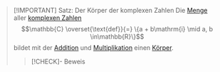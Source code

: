 > [!IMPORTANT] Satz: Der Körper der komplexen Zahlen
> Die [Menge](../Mengenlehre/Menge.md) aller [komplexen Zahlen](Komplexe%20Zahlen.md)
> $$\mathbb{C} \overset{\text{def}}{=} \{a + b\mathrm{i} \mid a, b \in\mathbb{R}\}$$
> bildet mit der [Addition](Operationen%20mit%20komplexen%20Zahlen.md) und [Multiplikation](Operationen%20mit%20komplexen%20Zahlen.md) einen [Körper](../Mengenlehre/Körper/Körper.md).
> 
> > [!CHECK]- Beweis